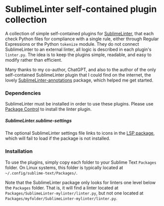 

SublimeLinter self-contained plugin collection
================================


A collection of simple self-contained plugins for [SublimeLinter](https://github.com/SublimeLinter/SublimeLinter), that each check Python files for compliance with a single rule, either through Regular Expressions or the Python `tokenize` module.
They do not connect SublimeLinter to an external linter, all logic is described in each plugin's `linter.py`.
The idea is to keep the plugins simple, readable, and easy to modify rather than efficient.

Many thanks to my co-author, ChatGPT, and also to the author of the only self-contained SublimeLinter plugin that I could find on the internet, the lovely [SublimeLinter-annotations](https://github.com/SublimeLinter/SublimeLinter-annotations) package, which helped me get started.

### Dependencies
SublimeLinter must be installed in order to use these plugins.
Please use [Package Control](https://packagecontrol.io) to install the linter plugin.

##### SublimeLinter.sublime-settings
The optional SublimeLinter settings file links to icons in the [LSP package](https://github.com/sublimelsp/LSP), which will fail to load if the package is not installed.


### Installation
To use the plugins, simply copy each folder to your Sublime Text `Packages` folder.
On Linux systems, this folder is typically located at `~/.config/sublime-text/Packages/`.

Note that the SublimeLinter package only looks for linters one level below the `Packages` folder.
That is, it will find a linter located at `Packages/SublimeLinter-mylinter/linter.py`,
but not one located at `Packages/myfolder/SublimeLinter-mylinter/linter.py`.

